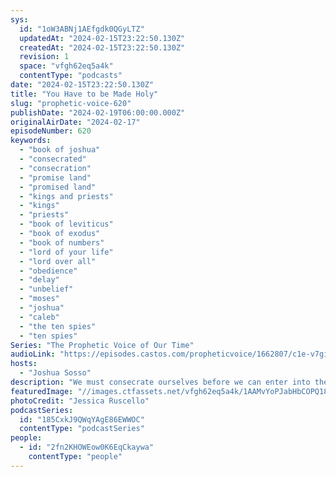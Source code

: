 ```yaml
---
sys:
  id: "1oW3ABNj1AEfgdk0QGyLTZ"
  updatedAt: "2024-02-15T23:22:50.130Z"
  createdAt: "2024-02-15T23:22:50.130Z"
  revision: 1
  space: "vfgh62eq5a4k"
  contentType: "podcasts"
date: "2024-02-15T23:22:50.130Z"
title: "You Have to be Made Holy"
slug: "prophetic-voice-620"
publishDate: "2024-02-19T06:00:00.000Z"
originalAirDate: "2024-02-17"
episodeNumber: 620
keywords:
  - "book of joshua"
  - "consecrated"
  - "consecration"
  - "promise land"
  - "promised land"
  - "kings and priests"
  - "kings"
  - "priests"
  - "book of leviticus"
  - "book of exodus"
  - "book of numbers"
  - "lord of your life"
  - "lord over all"
  - "obedience"
  - "delay"
  - "unbelief"
  - "moses"
  - "joshua"
  - "caleb"
  - "the ten spies"
  - "ten spies"
Series: "The Prophetic Voice of Our Time"
audioLink: "https://episodes.castos.com/propheticvoice/1662807/c1e-v7gi9671zc3m4mk-v0854z20b24n-vdrjnb.mp3"
hosts:
  - "Joshua Sosso"
description: "We must consecrate ourselves before we can enter into the land God has promised us. Just like the Israelites, we must be made ready and Holy before we can enter in to what God has for us. We are not entitled to what God has promised, and if we do not obey Him, just like the Israelites had to wait for a new generation, God will wait as well. So let us let God be the complete Lord of our lives. Let us treat Him as Holy by believing Him and obeying what He tells us to do. Let us not delay or cause others to stray with our actions or unbelief. Let us choose today to be Holy before the Lord."
featuredImage: "//images.ctfassets.net/vfgh62eq5a4k/1AAMvYoPJabHbCOPQ18I4f/e4196ac80f462cfc7082a956e2b9eab3/jessica-ruscello-lUtPqjz5D5k-unsplash__1_.jpg"
photoCredit: "Jessica Ruscello"
podcastSeries:
  id: "185CxkJ9QWqYAgE86EWWOC"
  contentType: "podcastSeries"
people:
  - id: "2fn2KHOWEow0K6EqCkaywa"
    contentType: "people"
---
```

